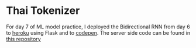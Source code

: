 # Thai Tokenizer

For day 7 of ML model practice, I deployed the Bidirectional RNN from day 6 to [heroku](https://thai-tokenizer.herokuapp.com/) using Flask and to [codepen](https://codepen.io/LazyElephant/full/KQXNXK/).  The server side code can be found in [this repository](https://github.com/LazyElephant/Thai-Tokenizer)